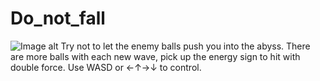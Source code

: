 # Do_not_fall
![Image alt](https://play-static.unity.com/20211224/p/images/20bd697c-6995-46fc-98a6-fbec65639b97_4.png) 
Try not to let the enemy balls push you into the abyss. There are more balls with each new wave, pick up the energy sign to hit with double force. Use WASD or ←↑→↓ to control.
